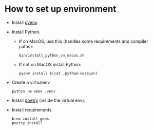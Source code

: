 # How to set up environment

- Install [pyenv](https://github.com/pyenv/pyenv#installation).

- Install Python.
  *  If on MacOS, use this (handles some requirements and compiler paths):
      ```
      bin/install_python_on_macos.sh
      ```
  * If not on MacOS install Python:
    ```
    pyenv install $(cat .python-version)
    ```

- Create a virtualenv
  ```
  python -m venv .venv
  ```

- Install [poetry](https://python-poetry.org/docs/#installation) (inside the virtual env).

- Install requirements:
  ```
  brew install geos
  poetry install
  ```
